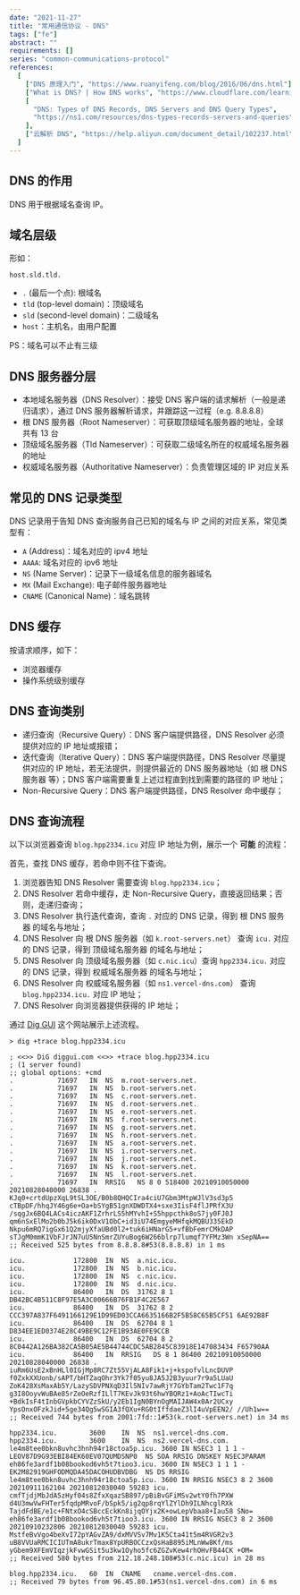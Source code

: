```yaml
---
date: "2021-11-27"
title: "常用通信协议 - DNS"
tags: ["fe"]
abstract: ""
requirements: []
series: "common-communications-protocol"
references:
  [
    ["DNS 原理入门", "https://www.ruanyifeng.com/blog/2016/06/dns.html"],
    ["What is DNS? | How DNS works", "https://www.cloudflare.com/learning/dns/what-is-dns/"],
    [
      "DNS: Types of DNS Records, DNS Servers and DNS Query Types",
      "https://ns1.com/resources/dns-types-records-servers-and-queries",
    ],
    ["云解析 DNS", "https://help.aliyun.com/document_detail/102237.html"],
  ]
---
```


## DNS 的作用

DNS 用于根据域名查询 IP。

## 域名层级

形如：

```
host.sld.tld.
```

- `.` (最后一个点): 根域名
- `tld` (top-level domain)：顶级域名
- `sld` (second-level domain)：二级域名
- `host`：主机名，由用户配置

PS：域名可以不止有三级

## DNS 服务器分层

- 本地域名服务器（DNS Resolver）：接受 DNS 客户端的请求解析（一般是递归请求），通过 DNS 服务器解析请求，并跟踪这一过程（e.g. 8.8.8.8）
- 根 DNS 服务器（Root Nameserver）：可获取顶级域名服务器的地址，全球共有 13 台
- 顶级域名服务器（Tld Nameserver）：可获取二级域名所在的权威域名服务器的地址
- 权威域名服务器（Authoritative Nameserver）：负责管理区域的 IP 对应关系

## 常见的 DNS 记录类型

DNS 记录用于告知 DNS 查询服务自己已知的域名与 IP 之间的对应关系，常见类型有：

- `A` (Address)：域名对应的 ipv4 地址
- `AAAA`: 域名对应的 ipv6 地址
- `NS` (Name Server)：记录下一级域名信息的服务器域名
- `MX` (Mail Exchange): 电子邮件服务器地址
- `CNAME` (Canonical Name)：域名跳转

## DNS 缓存

按请求顺序，如下：

- 浏览器缓存
- 操作系统级别缓存

## DNS 查询类别

- 递归查询（Recursive Query）：DNS 客户端提供路径，DNS Resolver 必须提供对应的 IP 地址或报错；
- 迭代查询（Iterative Query）：DNS 客户端提供路径，DNS Resolver 尽量提供对应的 IP 地址，若无法提供，则提供最近的 DNS 服务器地址（如 根 DNS 服务器 等）；DNS 客户端需要重复上述过程直到找到需要的路径的 IP 地址；
- Non-Recursive Query：DNS 客户端提供路径，DNS Resolver 命中缓存；

## DNS 查询流程

以下以浏览器查询 `blog.hpp2334.icu` 对应 IP 地址为例，展示一个 **可能** 的流程：

首先，查找 DNS 缓存，若命中则不往下查询。

1. 浏览器告知 DNS Resolver 需要查询 `blog.hpp2334.icu`；
2. DNS Resolver 若命中缓存，走 Non-Recursive Query，直接返回结果；否则，走递归查询；
3. DNS Resolver 执行迭代查询，查询 `.` 对应的 DNS 记录，得到 根 DNS 服务器 的域名与地址；
4. DNS Resolver 向 根 DNS 服务器（如 `k.root-servers.net`） 查询 `icu.` 对应的 DNS 记录，得到 顶级域名服务器 的域名与地址；
5. DNS Resolver 向 顶级域名服务器（如 `c.nic.icu`）查询 `hpp2334.icu.` 对应的 DNS 记录，得到 权威域名服务器 的域名与地址；
6. DNS Resolver 向 权威域名服务器（如 `ns1.vercel-dns.com`） 查询 `blog.hpp2334.icu.` 对应 IP 地址；
7. DNS Resolver 向浏览器提供获得的 IP 地址；

通过 [Dig GUI](https://www.diggui.com/) 这个网站展示上述流程。

```
> dig +trace blog.hpp2334.icu

; <<>> DiG diggui.com <<>> +trace blog.hpp2334.icu
; (1 server found)
;; global options: +cmd
.			71697	IN	NS	m.root-servers.net.
.			71697	IN	NS	b.root-servers.net.
.			71697	IN	NS	c.root-servers.net.
.			71697	IN	NS	d.root-servers.net.
.			71697	IN	NS	e.root-servers.net.
.			71697	IN	NS	f.root-servers.net.
.			71697	IN	NS	g.root-servers.net.
.			71697	IN	NS	h.root-servers.net.
.			71697	IN	NS	a.root-servers.net.
.			71697	IN	NS	i.root-servers.net.
.			71697	IN	NS	j.root-servers.net.
.			71697	IN	NS	k.root-servers.net.
.			71697	IN	NS	l.root-servers.net.
.			71697	IN	RRSIG	NS 8 0 518400 20210910050000 20210828040000 26838 . KJq0+crtdUpzXqL9tSL3OE/B0b8QHQCIra4ciU7Gbm3MtpWJlV3sd3p5 cTBpDF/hhqJY46g6e+Oa+bSYgB51gnXDWDTX4+sxe3IisF4flJPRfX3U /sqgJx6BQ4LACs4iczAKF1ZrhrLS5hMYvhI+S5hppcthk8oS7jy0FJ0J qm6nSxElMo2b0bJ5k6ik0DxV1ObC+id3iU74EmgyeMHfqkMQBU335EkD Nkpu6mRQ7igGx61Q2mjyXfaUBd0l2+tuk6iHNarG5+vfBbFemrCMkDAP sTJgM0mmK1VbFJrJN7uU5NnSmrZUYuBog6W266blrp7lumqf7YFMz3Wn xSepNA==
;; Received 525 bytes from 8.8.8.8#53(8.8.8.8) in 1 ms

icu.			172800	IN	NS	a.nic.icu.
icu.			172800	IN	NS	b.nic.icu.
icu.			172800	IN	NS	c.nic.icu.
icu.			172800	IN	NS	d.nic.icu.
icu.			86400	IN	DS	31762 8 1 DB42BC4B511C8F97E5A3C00666B76FB1F4C2E567
icu.			86400	IN	DS	31762 8 2 CCC397A837F6491166129E1D99ED03CCA6635166B2F5B58C65B5CF51 6AE92B8F
icu.			86400	IN	DS	62704 8 1 D834EE1ED0374E28C49BE9C12FE1B93AE0FE9CCB
icu.			86400	IN	DS	62704 8 2 8C0442A126BA382CA5B05AE5B44744CDC5AB2845C83918E147083434 F65790AA
icu.			86400	IN	RRSIG	DS 8 1 86400 20210910050000 20210828040000 26838 . iuRm6UsE2xBnHLl0IGjMp8RC7Zt55VjALA8Fik1+j+kspofvlLncDUVP f0ZxkXXUonb/sAPT/bHTZaqOhr3Yk7f05yu8JA5J2B3yuur7r9a5LUaU ZoK428XsMaxAb5Y/LazySDVPNXqD3Il5NIv7awRjY7GYbTam2Twc1F7q g3I8OoyvWuBAe85rZeOeRzfILlT7KEvJk93t6hwYBQRz1+AoAcTIwcTi +BdkIsF4tInbGVpkbCYVZzSkU/y2Eb1IgN0BYnOgMAIJAW4x0Ar2UCxy YpsOnxOFzkJid+5ge34Qg5wSGIA3fQXu+RG0tIffdaeZ3lI4uVpEEN2/ //Uh1w==
;; Received 744 bytes from 2001:7fd::1#53(k.root-servers.net) in 34 ms

hpp2334.icu.		3600	IN	NS	ns1.vercel-dns.com.
hpp2334.icu.		3600	IN	NS	ns2.vercel-dns.com.
le4m8tee0bkn8uvhc3hnh94r18ctoa5p.icu. 3600 IN NSEC3 1 1 1 - LEOV87D9G93EBI84EK60EV07QUMDSNP0  NS SOA RRSIG DNSKEY NSEC3PARAM
eh86fe3ardf1b08bookod6vh5t7tioo3.icu. 3600 IN NSEC3 1 1 1 - EK2M82919GHFODMQDA45DACOHUDBVDBG  NS DS RRSIG
le4m8tee0bkn8uvhc3hnh94r18ctoa5p.icu. 3600 IN RRSIG NSEC3 8 2 3600 20210911162104 20210812030040 59283 icu. cmfTjdjMbJdA5zHyf04s8ZfxXqazSB897/pBiBvGFiMSv2wtY0fh7PXW d4U3mwVwFHTer5fqdpMRvoF/bSpk5/ig2qp8rqYlZYlDh9ILNhcglRXk TajdFdBE/e1c+FNtxO4cSBccEckKn8ijqOYjx2K+owLepVbaa8+Iau58 SNo=
eh86fe3ardf1b08bookod6vh5t7tioo3.icu. 3600 IN RRSIG NSEC3 8 2 3600 20210910232806 20210812030040 59283 icu. MstfeBvVgo4beXvI72pYAGvZA9/dxMVVSv7Mv1K5Cta41t5m4RVGR2v3 uB8VVUaRMCICIUTmA8ukrTmax8YpURBOCCzxQsHaB895iMLnWw8Kf/ms yGbem9XFEmVIqzjkFvwGSit5u3kw1Oyho5fc6ZGZvKew4rhOHvFB44CK +OM=
;; Received 580 bytes from 212.18.248.108#53(c.nic.icu) in 28 ms

blog.hpp2334.icu.	60	IN	CNAME	cname.vercel-dns.com.
;; Received 79 bytes from 96.45.80.1#53(ns1.vercel-dns.com) in 6 ms
```
